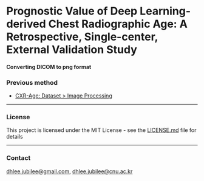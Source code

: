 # Prognostic Value of Deep Learning-derived Chest Radiographic Age: A Retrospective, Single-center, External Validation Study

#### Converting DICOM to png format

### Previous method
- [CXR-Age: Dataset > Image Processing](https://github.com/circ-ml/CXR-Age/tree/main)

---
### License
This project is licensed under the MIT License - see the [LICENSE.md](LICENSE.md) file for details

---
### Contact
dhlee.jubilee@gmail.com, dhlee.jubilee@cnu.ac.kr


